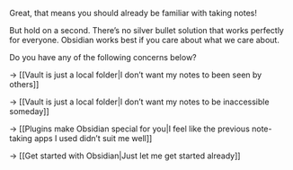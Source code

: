 Great, that means you should already be familiar with taking notes!

But hold on a second. There’s no silver bullet solution that works perfectly for everyone. Obsidian works best if you care about what we care about.

Do you have any of the following concerns below?

→ [[Vault is just a local folder|I don’t want my notes to been seen by others]]

→ [[Vault is just a local folder|I don’t want my notes to be inaccessible someday]]

→ [[Plugins make Obsidian special for you|I feel like the previous note-taking apps I used didn’t suit me well]]

→ [[Get started with Obsidian|Just let me get started already]]